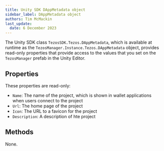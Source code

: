 ```yaml
---
title: Unity SDK DAppMetadata object
sidebar_label: DAppMetadata object
authors: Tim McMackin
last_update:
  date: 6 December 2023
---
```


The Unity SDK class `TezosSDK.Tezos.DAppMetadata`, which is available at runtime as the `TezosManager.Instance.Tezos.DAppMetadata` object, provides read-only properties that provide access to the values that you set on the `TezosManager` prefab in the Unity Editor.

## Properties

These properties are read-only:

- `Name`: The name of the project, which is shown in wallet applications when users connect to the project
- `Url`: The home page of the project
- `Icon`: The URL to a favicon for the project
- `Description`: A description of hte project

## Methods

None.
